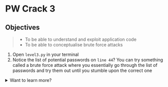 # PW Crack 3

## Objectives

> - To be able to understand and exploit application code
> - To be able to conceptualise brute force attacks

1. Open `level3.py` in your terminal
2. Notice the list of potential passwords on `line 44`? You can try something called a brute force attack where you essentially go through the list of passwords and try them out until you stumble upon the correct one
<details>
  
<summary>Want to learn more?</summary>
  
<br>
  
It may not seem particularly clever but it is very useful way of gaining the correct password/keys. Reason being that computers have advanced to the point where they can 'crack' a password in mere moments.

How do you counter this?
First off never hardcode secrets into your application code.
Secondly, always use a strong password to stave off these brute force attacks.

[Password strength checker](https://www.security.org/how-secure-is-my-password/)

*Note do not enter your actual password into these types of websites, just make up your own to test with*

</details>
